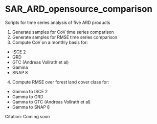 # SAR_ARD_opensource_comparison

Scripts for time series analysis of five ARD products 

1. Generate samples for CoV time series comparison
2. Generate samples for RMSE time series comparison
3. Compute CoV on a monthly basis for:
- ISCE 2
- GRD
- GTC (Andreas Vollrath et al)
- Gamma
- SNAP 8
4. Compute RMSE over forest land cover class for:
- Gamma to ISCE 2
- Gamma to GRD
- Gamma to GTC (Andreas Vollrath et al)
- Gamma to SNAP 8

Citation: Coming soon
